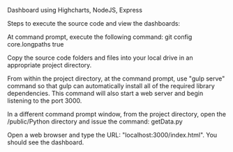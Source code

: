 Dashboard using Highcharts, NodeJS, Express

Steps to execute the source code and view the dashboards:

At command prompt, execute the following command: git config core.longpaths true

Copy the source code folders and files into your local drive in an appropriate project directory.

From within the project directory, at the command prompt, use "gulp serve" command so that gulp can automatically install all of the required library dependencies. This command will also start a web server and begin listening to the port 3000.

In a different command prompt window, from the project directory, open the /public/Python directory and issue the command: getData.py

Open a web browser and type the URL: "localhost:3000/index.html". You should see the dashboard.